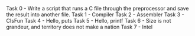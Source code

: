 Task 0 - Write a script that runs a C file through the preprocessor and save the result into another file.
Task 1 - Compiler
Task 2 - Assembler
Task 3 - CIsFun
Task 4 - Hello, puts
Task 5 - Hello, printf
Task 6 - Size is not grandeur, and territory does not make a nation
Task 7 - Intel
